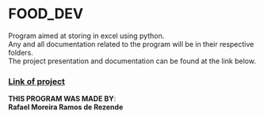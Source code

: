 # FOOD_DEV
Program aimed at storing in excel using python.<br>
Any and all documentation related to the program will be in their respective folders.<br>
The project presentation and documentation can be found at the link below.

### [Link of project](https://upraggy.github.io/FOOD_DEV/)

**THIS PROGRAM WAS MADE BY**:<br>
**Rafael Moreira Ramos de Rezende**
